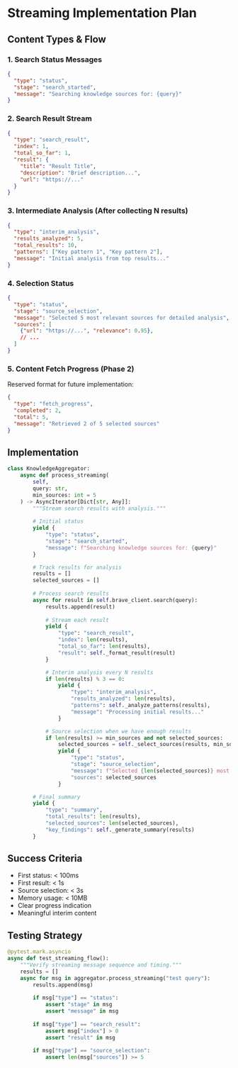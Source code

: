 # Streaming Implementation Plan

## Content Types & Flow

### 1. Search Status Messages
```json
{
  "type": "status",
  "stage": "search_started",
  "message": "Searching knowledge sources for: {query}"
}
```

### 2. Search Result Stream
```json
{
  "type": "search_result",
  "index": 1,
  "total_so_far": 1,
  "result": {
    "title": "Result Title",
    "description": "Brief description...",
    "url": "https://..."
  }
}
```

### 3. Intermediate Analysis (After collecting N results)
```json
{
  "type": "interim_analysis",
  "results_analyzed": 5,
  "total_results": 10,
  "patterns": ["Key pattern 1", "Key pattern 2"],
  "message": "Initial analysis from top results..."
}
```

### 4. Selection Status
```json
{
  "type": "status",
  "stage": "source_selection",
  "message": "Selected 5 most relevant sources for detailed analysis",
  "sources": [
    {"url": "https://...", "relevance": 0.95},
    // ...
  ]
}
```

### 5. Content Fetch Progress (Phase 2)
Reserved format for future implementation:
```json
{
  "type": "fetch_progress",
  "completed": 2,
  "total": 5,
  "message": "Retrieved 2 of 5 selected sources"
}
```

## Implementation 

```python
class KnowledgeAggregator:
    async def process_streaming(
        self, 
        query: str,
        min_sources: int = 5
    ) -> AsyncIterator[Dict[str, Any]]:
        """Stream search results with analysis."""
        
        # Initial status
        yield {
            "type": "status",
            "stage": "search_started",
            "message": f"Searching knowledge sources for: {query}"
        }

        # Track results for analysis
        results = []
        selected_sources = []
        
        # Process search results
        async for result in self.brave_client.search(query):
            results.append(result)
            
            # Stream each result
            yield {
                "type": "search_result",
                "index": len(results),
                "total_so_far": len(results),
                "result": self._format_result(result)
            }

            # Interim analysis every N results
            if len(results) % 3 == 0:
                yield {
                    "type": "interim_analysis",
                    "results_analyzed": len(results),
                    "patterns": self._analyze_patterns(results),
                    "message": "Processing initial results..."
                }

            # Source selection when we have enough results
            if len(results) >= min_sources and not selected_sources:
                selected_sources = self._select_sources(results, min_sources)
                yield {
                    "type": "status",
                    "stage": "source_selection",
                    "message": f"Selected {len(selected_sources)} most relevant sources",
                    "sources": selected_sources
                }

        # Final summary
        yield {
            "type": "summary",
            "total_results": len(results),
            "selected_sources": len(selected_sources),
            "key_findings": self._generate_summary(results)
        }
```

## Success Criteria

- First status: < 100ms
- First result: < 1s 
- Source selection: < 3s
- Memory usage: < 10MB
- Clear progress indication
- Meaningful interim content

## Testing Strategy

```python
@pytest.mark.asyncio
async def test_streaming_flow():
    """Verify streaming message sequence and timing."""
    results = []
    async for msg in aggregator.process_streaming("test query"):
        results.append(msg)
        
        if msg["type"] == "status":
            assert "stage" in msg
            assert "message" in msg
            
        if msg["type"] == "search_result":
            assert msg["index"] > 0
            assert "result" in msg
            
        if msg["type"] == "source_selection":
            assert len(msg["sources"]) >= 5
```
